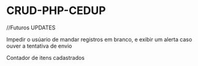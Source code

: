 # CRUD-PHP-CEDUP

//Futuros UPDATES

<p></p>
<p>Impedir o usúario de mandar registros em branco, e exibir um alerta caso ouver a tentativa de envio</p>
<p>Contador de itens cadastrados</p>

